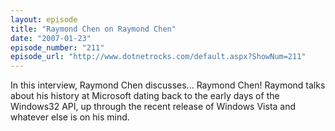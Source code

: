```yaml
---
layout: episode
title: "Raymond Chen on Raymond Chen"
date: "2007-01-23"
episode_number: "211"
episode_url: "http://www.dotnetrocks.com/default.aspx?ShowNum=211"
---
```


In this interview, Raymond Chen discusses... Raymond Chen!  Raymond talks about his history at Microsoft dating back to the early days of the Windows32 API, up through the recent release of Windows Vista and whatever else is on his mind.
